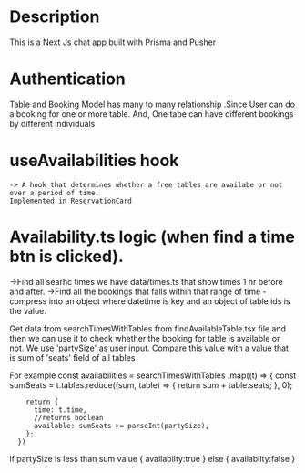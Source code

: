 # Description
This is a Next Js chat app built with Prisma and Pusher

# Authentication

Table and Booking Model has many to many relationship
.Since User can do a booking for one or more table. And,
One tabe can have different bookings by different individuals

# useAvailabilities hook

    -> A hook that determines whether a free tables are availabe or not over a period of time.
    Implemented in ReservationCard

# Availability.ts logic (when find a time btn is clicked).

->Find all searhc times
we have data/times.ts that show times 1 hr before and after.
->Find all the bookings that falls within that range of time
-compress into an object where datetime is key and an object of table ids is the value.

Get data from searchTimesWithTables from findAvailableTable.tsx file and then we can use it to check whether the booking
for table is available or not.
We use 'partySize' as user input. Compare this value with a value that is sum of 'seats' field of all tables

For example
const availabilities = searchTimesWithTables
.map((t) => {
const sumSeats = t.tables.reduce((sum, table) => {
return sum + table.seats;
}, 0);

        return {
          time: t.time,
          //returns boolean
          available: sumSeats >= parseInt(partySize),
        };
      })

if partySize is less than sum value
{
availabilty:true
}
else
{
availabilty:false
}
